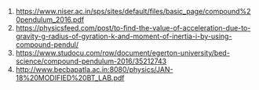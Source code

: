 1. https://www.niser.ac.in/sps/sites/default/files/basic_page/compound%20pendulum_2016.pdf
2. https://physicsfeed.com/post/to-find-the-value-of-acceleration-due-to-gravity-g-radius-of-gyration-k-and-moment-of-inertia-i-by-using-compound-pendul/
3. https://www.studocu.com/row/document/egerton-university/bed-science/compound-pendulum-2016/35212743
4. http://www.becbapatla.ac.in:8080/physics/JAN-18%20MODIFIED%20BT_LAB.pdf
